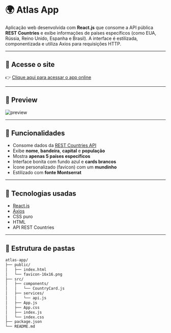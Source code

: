 # 🌍 Atlas App

Aplicação web desenvolvida com **React.js** que consome a API pública **REST Countries** e exibe informações de países específicos (como EUA, Rússia, Reino Unido, Espanha e Brasil). A interface é estilizada, componentizada e utiliza Axios para requisições HTTP.

---

## 🔗 Acesse o site

👉 [Clique aqui para acessar o app online](https://atlas-app-beta.vercel.app/)

---

## 📸 Preview

![preview](https://cdn.discordapp.com/attachments/1348395981947011112/1358568060914499746/image.png?ex=67f4509a&is=67f2ff1a&hm=e852e574b3ef97515f98ddacaa0d75d039f81b3a91402342f467fa19a5f3fe11&)

---

## 🚀 Funcionalidades

- Consome dados da [REST Countries API](https://restcountries.com)
- Exibe **nome**, **bandeira**, **capital** e **população**
- Mostra **apenas 5 países específicos**
- Interface bonita com fundo azul e **cards brancos**
- Ícone personalizado (favicon) com um **mundinho**
- Estilizado com **fonte Montserrat**

---

## 🧾 Tecnologias usadas

- [React.js](https://reactjs.org/)
- [Axios](https://axios-http.com/)
- CSS puro
- HTML
- API REST Countries

---

## 📁 Estrutura de pastas

```bash
atlas-app/
├── public/
│   ├── index.html
│   └── favicon-16x16.png
├── src/
│   ├── components/
│   │   └── CountryCard.js
│   ├── services/
│   │   └── api.js
│   ├── App.js
│   ├── App.css
│   ├── index.js
│   └── index.css
├── package.json
└── README.md
